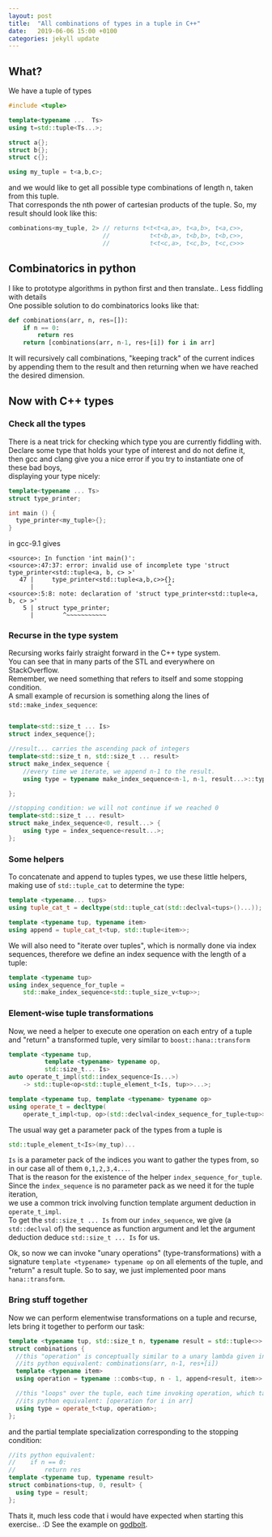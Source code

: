 ```yaml
---
layout: post
title:  "All combinations of types in a tuple in C++"
date:   2019-06-06 15:00 +0100
categories: jekyll update
---
```


## What?
We have a tuple of types
```cpp
#include <tuple>

template<typename ...  Ts>
using t=std::tuple<Ts...>;

struct a{};
struct b{};
struct c{};

using my_tuple = t<a,b,c>;
```
and we would like to get all possible type combinations of length n, taken from this tuple.  
That corresponds the nth power of cartesian products of the tuple.
So, my result should look like this:

```cpp
combinations<my_tuple, 2> // returns t<t<t<a,a>, t<a,b>, t<a,c>>,
                          //           t<t<b,a>, t<b,b>, t<b,c>>,
                          //           t<t<c,a>, t<c,b>, t<c,c>>>
```

## Combinatorics in python
I like to prototype algorithms in python first and then translate.. Less fiddling with details  
One possible solution to do combinatorics looks like that:
```python
def combinations(arr, n, res=[]): 
    if n == 0: 
        return res 
    return [combinations(arr, n-1, res+[i]) for i in arr]
```
It will recursively call combinations, "keeping track" of the current indices by appending them to the result and then returning when we have reached the desired dimension.

## Now with C++ types

### Check all the types
There is a neat trick for checking which type you are currently fiddling with.  
Declare some type that holds your type of interest and do not define it,  
then gcc and clang give you a nice error if you try to instantiate one of these bad boys,  
displaying your type nicely:
```cpp
template<typename ... Ts>
struct type_printer;

int main () {
  type_printer<my_tuple>{};
}
```
in gcc-9.1 gives
```
<source>: In function 'int main()':
<source>:47:37: error: invalid use of incomplete type 'struct type_printer<std::tuple<a, b, c> >'
   47 |     type_printer<std::tuple<a,b,c>>{};
      |                                     ^
<source>:5:8: note: declaration of 'struct type_printer<std::tuple<a, b, c> >'
    5 | struct type_printer;
      |        ^~~~~~~~~~~~
```

### Recurse in the type system
Recursing works fairly straight forward in the C++ type system.  
You can see that in many parts of the STL and everywhere on StackOverflow.  
Remember, we need something that refers to itself and some stopping condition.  
A small example of recursion is something along the lines of `std::make_index_sequence`:
```cpp

template<std::size_t ... Is>
struct index_sequence{};

//result... carries the ascending pack of integers
template<std::size_t n, std::size_t ... result>
struct make_index_sequence {
    //every time we iterate, we append n-1 to the result.
    using type = typename make_index_sequence<n-1, n-1, result...>::type;

};

//stopping condition: we will not continue if we reached 0
template<std::size_t ... result>
struct make_index_sequence<0, result...> {
    using type = index_sequence<result...>;
};
```

### Some helpers
To concatenate and append to tuples types, we use these little helpers, making use of `std::tuple_cat` to determine the type:
```cpp
template <typename... tups>
using tuple_cat_t = decltype(std::tuple_cat(std::declval<tups>()...));

template <typename tup, typename item>
using append = tuple_cat_t<tup, std::tuple<item>>;
```

We will also need to "iterate over tuples", which is normally done via index sequences, therefore we define an index sequence with the length of a tuple:
```cpp
template <typename tup>
using index_sequence_for_tuple =
    std::make_index_sequence<std::tuple_size_v<tup>>;
```

### Element-wise tuple transformations
Now, we need a helper to execute one operation on each entry of a tuple and "return" a transformed tuple, very similar to `boost::hana::transform`
```cpp
template <typename tup,
          template <typename> typename op,
          std::size_t... Is>
auto operate_t_impl(std::index_sequence<Is...>)
    -> std::tuple<op<std::tuple_element_t<Is, tup>>...>;

template <typename tup, template <typename> typename op>
using operate_t = decltype(
    operate_t_impl<tup, op>(std::declval<index_sequence_for_tuple<tup>>()));
```

The usual way get a parameter pack of the types from a tuple is
```cpp
std::tuple_element_t<Is>(my_tup)...
```
`Is` is a parameter pack of the indices you want to gather the types from, so in our case all of them `0,1,2,3,4...`.  
That is the reason for the existence of the helper `index_sequence_for_tuple`.  
Since the `index_sequence` is no parameter pack as we need it for the tuple iteration,  
we use a common trick involving function template argument deduction in `operate_t_impl`.  
To get the `std::size_t ... Is` from our `index_sequence`, we give (a `std::declval` of) the sequence as function argument 
and let the argument deduction deduce `std::size_t ... Is` for us.

Ok, so now we can invoke "unary operations" (type-transformations) with a signature `template <typename> typename op` on all elements of the tuple,
and "return" a result tuple. So to say, we just implemented poor mans `hana::transform`.

### Bring stuff together
Now we can perform elementwise transformations on a tuple and recurse, lets bring it together to perform our task:
```cpp
template <typename tup, std::size_t n, typename result = std::tuple<>>
struct combinations {
  //this "operation" is conceptually similar to a unary lambda given in std::transform
  //its python equivalent: combinations(arr, n-1, res+[i])
  template <typename item>
  using operation = typename ::combs<tup, n - 1, append<result, item>>::type;

  //this "loops" over the tuple, each time invoking operation, which takes care of the recursion
  //its python equivalent: [operation for i in arr]
  using type = operate_t<tup, operation>;
};
```
and the partial template specialization corresponding to the stopping condition:
```cpp
//its python equivalent: 
//    if n == 0: 
//        return res 
template <typename tup, typename result>
struct combinations<tup, 0, result> { 
  using type = result;
};
```
Thats it, much less code that i would have expected when starting this exercise.. :D
See the example on [godbolt](https://godbolt.org/z/MUNVZd).
